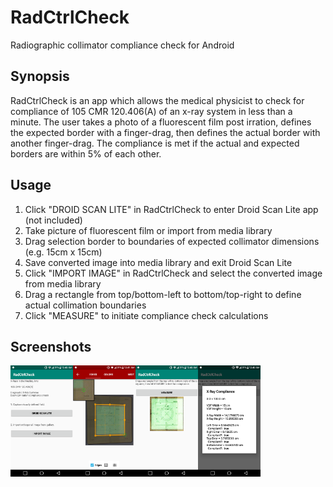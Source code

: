 # RadCtrlCheck
Radiographic collimator compliance check for Android

## Synopsis
RadCtrlCheck is an app which allows the medical physicist to check for compliance of 105 CMR 120.406(A) of an x-ray system in less than a minute. The user takes a photo of a fluorescent film post irration, defines the expected border with a finger-drag, then defines the actual border with another finger-drag. The compliance is met if the actual and expected borders are within 5% of each other.

## Usage
1. Click "DROID SCAN LITE" in RadCtrlCheck to enter Droid Scan Lite app (not included)
2. Take picture of fluorescent film or import from media library
3. Drag selection border to boundaries of expected collimator dimensions (e.g. 15cm x 15cm)
4. Save converted image into media library and exit Droid Scan Lite
5. Click "IMPORT IMAGE" in RadCtrlCheck and select the converted image from media library
6. Drag a rectangle from top/bottom-left to bottom/top-right to define actual collimation boundaries
7. Click "MEASURE" to initiate compliance check calculations

## Screenshots
<p><img src="Screenshot_screen1.png" alt="Screenshot of RadCtrlCheck main screen" width="100px"><img src="Screenshot_screen2.png" alt="Screenshot of Droid Scan Lite screen, a required third-party software" width="100px"><img src="Screenshot_screen3.png" alt="Screenshot of RadCtrlCheck measurement screen with image of fluorescent film" width="100px"><img src="Screenshot_screen4.png" alt="Screenshot of RadCtrlCheck compliance check dialog" width="100px"></p>
